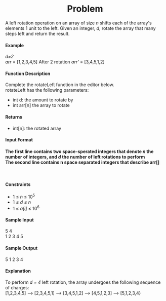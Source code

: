 <h1 align = 'center'>Problem</h1>

<p>
  A left rotation operation on an array of size <i>n</i> shifts each of the array's elements 1 unit to the left. Given an integer, <i>d</i>, rotate the array that many steps left and return the result.<br>
  <h4>Example</h4>
  <i>d=2</i><br>
  <i>arr</i> = [1,2,3,4,5]
  After 2 rotation <i>arr'</i> = [3,4,5,1,2]<br>
  <h4>Function Description</h4>
  Complete the rotateLeft function in the editor below.<br>
  rotateLeft has the following parameters:<br>
  <ul>
    <li>
      int d: the amount to rotate by
    </li>
    <li>
      int arr[n] the array to rotate
    </li>
  </ul>
  <h4>Returns</h4>
  <ul>
    <li>
      int[n]: the rotated array
    </li>
  </ul>
  <h4>Input Format<h4>
  The first line contains two space-sperated integers that denote <i>n</i> the number of integers, and <i>d</i> the number of left rotations to perform <br>
The second line contains n space separated integers that describe arr[]<br><br><br>
  <h4>Constraints</h4>
  <ul>
    <li>
      1 ≤ <i>n</i> ≤ 10<sup>5</sup>
    </li>
    <li>
      1 ≤ <i>d</i> ≤ <i>n</i>
    </li>
    <li>
      1 ≤ <i>a[i]</i> ≤ 10<sup>6</sup> 
    </li>
  </ul>

  <h4>Sample Input</h4>
  5 4<br>
  1 2 3 4 5
  <h4>Sample Output</h4>
  5 1 2 3 4<br>
  <h4>Explanation</h4>
  To perform <i>d = 4</i> left rotation, the array undergoes the following sequence of charges:<br>
  [1,2,3,4,5] --> [2,3,4,5,1] --> [3,4,5,1,2] --> [4,5,1,2,3] --> [5,1,2,3,4}
</p>
